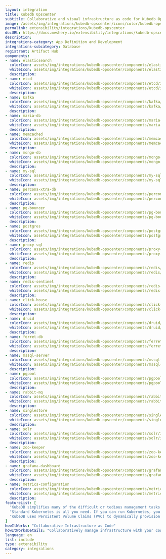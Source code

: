 ```yaml
---
layout: integration
title: Kubedb Opscenter
subtitle: Collaborative and visual infrastructure as code for Kubedb Opscenter
image: /assets/img/integrations/kubedb-opscenter/icons/color/kubedb-opscenter-color.svg
permalink: extensibility/integrations/kubedb-opscenter
docURL: https://docs.meshery.io/extensibility/integrations/kubedb-opscenter
description: 
integrations-category: App Definition and Development
integrations-subcategory: Database
registrant: Artifact Hub
components: 
- name: elasticsearch
  colorIcon: assets/img/integrations/kubedb-opscenter/components/elasticsearch/icons/color/elasticsearch-color.svg
  whiteIcon: assets/img/integrations/kubedb-opscenter/components/elasticsearch/icons/white/elasticsearch-white.svg
  description: 
- name: etcd
  colorIcon: assets/img/integrations/kubedb-opscenter/components/etcd/icons/color/etcd-color.svg
  whiteIcon: assets/img/integrations/kubedb-opscenter/components/etcd/icons/white/etcd-white.svg
  description: 
- name: kafka
  colorIcon: assets/img/integrations/kubedb-opscenter/components/kafka/icons/color/kafka-color.svg
  whiteIcon: assets/img/integrations/kubedb-opscenter/components/kafka/icons/white/kafka-white.svg
  description: 
- name: maria-db
  colorIcon: assets/img/integrations/kubedb-opscenter/components/maria-db/icons/color/maria-db-color.svg
  whiteIcon: assets/img/integrations/kubedb-opscenter/components/maria-db/icons/white/maria-db-white.svg
  description: 
- name: memcached
  colorIcon: assets/img/integrations/kubedb-opscenter/components/memcached/icons/color/memcached-color.svg
  whiteIcon: assets/img/integrations/kubedb-opscenter/components/memcached/icons/white/memcached-white.svg
  description: 
- name: mongo-db
  colorIcon: assets/img/integrations/kubedb-opscenter/components/mongo-db/icons/color/mongo-db-color.svg
  whiteIcon: assets/img/integrations/kubedb-opscenter/components/mongo-db/icons/white/mongo-db-white.svg
  description: 
- name: my-sql
  colorIcon: assets/img/integrations/kubedb-opscenter/components/my-sql/icons/color/my-sql-color.svg
  whiteIcon: assets/img/integrations/kubedb-opscenter/components/my-sql/icons/white/my-sql-white.svg
  description: 
- name: percona-xtra-db
  colorIcon: assets/img/integrations/kubedb-opscenter/components/percona-xtra-db/icons/color/percona-xtra-db-color.svg
  whiteIcon: assets/img/integrations/kubedb-opscenter/components/percona-xtra-db/icons/white/percona-xtra-db-white.svg
  description: 
- name: pg-bouncer
  colorIcon: assets/img/integrations/kubedb-opscenter/components/pg-bouncer/icons/color/pg-bouncer-color.svg
  whiteIcon: assets/img/integrations/kubedb-opscenter/components/pg-bouncer/icons/white/pg-bouncer-white.svg
  description: 
- name: postgres
  colorIcon: assets/img/integrations/kubedb-opscenter/components/postgres/icons/color/postgres-color.svg
  whiteIcon: assets/img/integrations/kubedb-opscenter/components/postgres/icons/white/postgres-white.svg
  description: 
- name: proxy-sql
  colorIcon: assets/img/integrations/kubedb-opscenter/components/proxy-sql/icons/color/proxy-sql-color.svg
  whiteIcon: assets/img/integrations/kubedb-opscenter/components/proxy-sql/icons/white/proxy-sql-white.svg
  description: 
- name: redis
  colorIcon: assets/img/integrations/kubedb-opscenter/components/redis/icons/color/redis-color.svg
  whiteIcon: assets/img/integrations/kubedb-opscenter/components/redis/icons/white/redis-white.svg
  description: 
- name: redis-sentinel
  colorIcon: assets/img/integrations/kubedb-opscenter/components/redis-sentinel/icons/color/redis-sentinel-color.svg
  whiteIcon: assets/img/integrations/kubedb-opscenter/components/redis-sentinel/icons/white/redis-sentinel-white.svg
  description: 
- name: click-house
  colorIcon: assets/img/integrations/kubedb-opscenter/components/click-house/icons/color/click-house-color.svg
  whiteIcon: assets/img/integrations/kubedb-opscenter/components/click-house/icons/white/click-house-white.svg
  description: 
- name: druid
  colorIcon: assets/img/integrations/kubedb-opscenter/components/druid/icons/color/druid-color.svg
  whiteIcon: assets/img/integrations/kubedb-opscenter/components/druid/icons/white/druid-white.svg
  description: 
- name: ferret-db
  colorIcon: assets/img/integrations/kubedb-opscenter/components/ferret-db/icons/color/ferret-db-color.svg
  whiteIcon: assets/img/integrations/kubedb-opscenter/components/ferret-db/icons/white/ferret-db-white.svg
  description: 
- name: mssql-server
  colorIcon: assets/img/integrations/kubedb-opscenter/components/mssql-server/icons/color/mssql-server-color.svg
  whiteIcon: assets/img/integrations/kubedb-opscenter/components/mssql-server/icons/white/mssql-server-white.svg
  description: 
- name: pgpool
  colorIcon: assets/img/integrations/kubedb-opscenter/components/pgpool/icons/color/pgpool-color.svg
  whiteIcon: assets/img/integrations/kubedb-opscenter/components/pgpool/icons/white/pgpool-white.svg
  description: 
- name: rabbit-mq
  colorIcon: assets/img/integrations/kubedb-opscenter/components/rabbit-mq/icons/color/rabbit-mq-color.svg
  whiteIcon: assets/img/integrations/kubedb-opscenter/components/rabbit-mq/icons/white/rabbit-mq-white.svg
  description: 
- name: singlestore
  colorIcon: assets/img/integrations/kubedb-opscenter/components/singlestore/icons/color/singlestore-color.svg
  whiteIcon: assets/img/integrations/kubedb-opscenter/components/singlestore/icons/white/singlestore-white.svg
  description: 
- name: solr
  colorIcon: assets/img/integrations/kubedb-opscenter/components/solr/icons/color/solr-color.svg
  whiteIcon: assets/img/integrations/kubedb-opscenter/components/solr/icons/white/solr-white.svg
  description: 
- name: zoo-keeper
  colorIcon: assets/img/integrations/kubedb-opscenter/components/zoo-keeper/icons/color/zoo-keeper-color.svg
  whiteIcon: assets/img/integrations/kubedb-opscenter/components/zoo-keeper/icons/white/zoo-keeper-white.svg
  description: 
- name: grafana-dashboard
  colorIcon: assets/img/integrations/kubedb-opscenter/components/grafana-dashboard/icons/color/grafana-dashboard-color.svg
  whiteIcon: assets/img/integrations/kubedb-opscenter/components/grafana-dashboard/icons/white/grafana-dashboard-white.svg
  description: 
- name: metrics-configuration
  colorIcon: assets/img/integrations/kubedb-opscenter/components/metrics-configuration/icons/color/metrics-configuration-color.svg
  whiteIcon: assets/img/integrations/kubedb-opscenter/components/metrics-configuration/icons/white/metrics-configuration-white.svg
  description: 
featureList: [
  "KubeDB simplifies many of the difficult or tedious management tasks of running a production grade databases on private and public clouds. Maintain one stack for all your stateless and stateful applications and simplify the operational complexity.",
  "Standard Kubernetes is all you need. If you can run Kubernetes, you can provision and manage databases using KubeDB. Use standard Kubernetes CLI and API to provision and manage databases.",
  "KubeDB uses Persistent Volume Claims (PVC) to dynamically provision disks for database instances. Using appropriately defined StorageClasses, KubeDB provisioned database instances are designed to scale from small development workloads up to performance-intensive workloads on private and public cloud environments."
]
howItWorks: "Collaborative Infrastructure as Code"
howItWorksDetails: "Collaboratively manage infrastructure with your coworkers synchronously sharing the same designs."
language: en
list: include
type: extensibility
category: integrations
---
```

